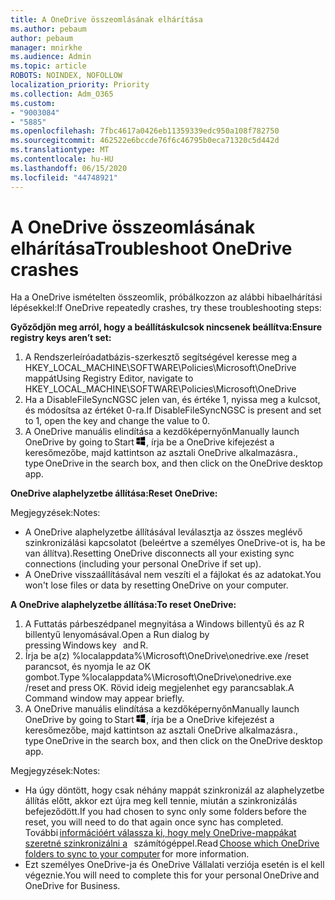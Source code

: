 ```yaml
---
title: A OneDrive összeomlásának elhárítása
ms.author: pebaum
author: pebaum
manager: mnirkhe
ms.audience: Admin
ms.topic: article
ROBOTS: NOINDEX, NOFOLLOW
localization_priority: Priority
ms.collection: Adm_O365
ms.custom:
- "9003084"
- "5885"
ms.openlocfilehash: 7fbc4617a0426eb11359339edc950a108f782750
ms.sourcegitcommit: 462522e6bccde76f6c46795b0eca71320c5d442d
ms.translationtype: MT
ms.contentlocale: hu-HU
ms.lasthandoff: 06/15/2020
ms.locfileid: "44748921"
---
```

# <a name="troubleshoot-onedrive-crashes"></a><span data-ttu-id="6fd57-102">A OneDrive összeomlásának elhárítása</span><span class="sxs-lookup"><span data-stu-id="6fd57-102">Troubleshoot OneDrive crashes</span></span>

<span data-ttu-id="6fd57-103">Ha a OneDrive ismételten összeomlik, próbálkozzon az alábbi hibaelhárítási lépésekkel:</span><span class="sxs-lookup"><span data-stu-id="6fd57-103">If OneDrive repeatedly crashes, try these troubleshooting steps:</span></span>

<span data-ttu-id="6fd57-104">**Győződjön meg arról, hogy a beállításkulcsok nincsenek beállítva:**</span><span class="sxs-lookup"><span data-stu-id="6fd57-104">**Ensure registry keys aren’t set:**</span></span>

1. <span data-ttu-id="6fd57-105">A Rendszerleíróadatbázis-szerkesztő segítségével keresse meg a HKEY_LOCAL_MACHINE\SOFTWARE\Policies\Microsoft\OneDrive mappát</span><span class="sxs-lookup"><span data-stu-id="6fd57-105">Using Registry Editor, navigate to HKEY_LOCAL_MACHINE\SOFTWARE\Policies\Microsoft\OneDrive</span></span>
2. <span data-ttu-id="6fd57-106">Ha a DisableFileSyncNGSC jelen van, és értéke 1, nyissa meg a kulcsot, és módosítsa az értéket 0-ra.</span><span class="sxs-lookup"><span data-stu-id="6fd57-106">If DisableFileSyncNGSC is present and set to 1, open the key and change the value to 0.</span></span>
3. <span data-ttu-id="6fd57-107">A OneDrive manuális elindítása a kezdőképernyőn</span><span class="sxs-lookup"><span data-stu-id="6fd57-107">Manually launch OneDrive by going to Start</span></span> ![Nyomja le a Windows billentyűt](data:image/png;base64,iVBORw0KGgoAAAANSUhEUgAAABEAAAAOCAYAAADJ7fe0AAAAAXNSR0IArs4c6QAAAARnQU1BAACxjwv8YQUAAAAJcEhZcwAADsQAAA7EAZUrDhsAAADxSURBVDhPY/wPBAx4wR+Gd6/fM7x9/ZTh9ZuXDGdPnWE4tH0rw/UHDxlaVp9kCDCSYWABKfv35wfD+/cfGV4+fcLw5uVjhlOXzzFsX/qWYebmZAZPWWOGO2DD8ACQS9Y3e4Bcg4Y9/t94fPa/CoY4Aq8/+xik/T8TkEMxGDyGgANWwSqeobvbGSyAADIM3BwCDKXd3QyfoCLoQEGAA0xTxSWjsYMJwLHjkruU4UXSJ4YnT54x3Dh/luHmjfMMmw9wMjCDlRAGBDPgjy8fGT5//8rw9P4Thge3zzNcvXmDYevmfQzXb1xlmH/0ATADyjAAAKdWkD3ZSwNeAAAAAElFTkSuQmCC)<span data-ttu-id="6fd57-109">, írja be a OneDrive kifejezést a keresőmezőbe, majd kattintson az asztali OneDrive alkalmazásra.</span><span class="sxs-lookup"><span data-stu-id="6fd57-109">, type OneDrive in the search box, and then click on the OneDrive desktop app.</span></span>

<span data-ttu-id="6fd57-110">**OneDrive alaphelyzetbe állítása:**</span><span class="sxs-lookup"><span data-stu-id="6fd57-110">**Reset OneDrive:**</span></span>

<span data-ttu-id="6fd57-111">Megjegyzések:</span><span class="sxs-lookup"><span data-stu-id="6fd57-111">Notes:</span></span>

- <span data-ttu-id="6fd57-112">A OneDrive alaphelyzetbe állításával leválasztja az összes meglévő szinkronizálási kapcsolatot (beleértve a személyes OneDrive-ot is, ha be van állítva).</span><span class="sxs-lookup"><span data-stu-id="6fd57-112">Resetting OneDrive disconnects all your existing sync connections (including your personal OneDrive if set up).</span></span>
- <span data-ttu-id="6fd57-113">A OneDrive visszaállításával nem veszíti el a fájlokat és az adatokat.</span><span class="sxs-lookup"><span data-stu-id="6fd57-113">You won't lose files or data by resetting OneDrive on your computer.</span></span>

<span data-ttu-id="6fd57-114">**A OneDrive alaphelyzetbe állítása:**</span><span class="sxs-lookup"><span data-stu-id="6fd57-114">**To reset OneDrive:**</span></span>

1. <span data-ttu-id="6fd57-115">A Futtatás párbeszédpanel megnyitása a Windows billentyű és az R billentyű lenyomásával.</span><span class="sxs-lookup"><span data-stu-id="6fd57-115">Open a Run dialog by pressing Windows key    and R.</span></span>
2. <span data-ttu-id="6fd57-116">Írja be a(z) %localappdata%\Microsoft\OneDrive\onedrive.exe /reset parancsot, és nyomja le az OK gombot.</span><span class="sxs-lookup"><span data-stu-id="6fd57-116">Type %localappdata%\Microsoft\OneDrive\onedrive.exe /reset and press OK.</span></span> <span data-ttu-id="6fd57-117">Rövid ideig megjelenhet egy parancsablak.</span><span class="sxs-lookup"><span data-stu-id="6fd57-117">A Command window may appear briefly.</span></span>
3. <span data-ttu-id="6fd57-118">A OneDrive manuális elindítása a kezdőképernyőn</span><span class="sxs-lookup"><span data-stu-id="6fd57-118">Manually launch OneDrive by going to Start</span></span> ![Nyomja le a Windows billentyűt](data:image/png;base64,iVBORw0KGgoAAAANSUhEUgAAABEAAAAOCAYAAADJ7fe0AAAAAXNSR0IArs4c6QAAAARnQU1BAACxjwv8YQUAAAAJcEhZcwAADsQAAA7EAZUrDhsAAADxSURBVDhPY/wPBAx4wR+Gd6/fM7x9/ZTh9ZuXDGdPnWE4tH0rw/UHDxlaVp9kCDCSYWABKfv35wfD+/cfGV4+fcLw5uVjhlOXzzFsX/qWYebmZAZPWWOGO2DD8ACQS9Y3e4Bcg4Y9/t94fPa/CoY4Aq8/+xik/T8TkEMxGDyGgANWwSqeobvbGSyAADIM3BwCDKXd3QyfoCLoQEGAA0xTxSWjsYMJwLHjkruU4UXSJ4YnT54x3Dh/luHmjfMMmw9wMjCDlRAGBDPgjy8fGT5//8rw9P4Thge3zzNcvXmDYevmfQzXb1xlmH/0ATADyjAAAKdWkD3ZSwNeAAAAAElFTkSuQmCC)<span data-ttu-id="6fd57-120">, írja be a OneDrive kifejezést a keresőmezőbe, majd kattintson az asztali OneDrive alkalmazásra.</span><span class="sxs-lookup"><span data-stu-id="6fd57-120">, type OneDrive in the search box, and then click on the OneDrive desktop app.</span></span>

<span data-ttu-id="6fd57-121">Megjegyzések:</span><span class="sxs-lookup"><span data-stu-id="6fd57-121">Notes:</span></span>

- <span data-ttu-id="6fd57-122">Ha úgy döntött, hogy csak néhány mappát szinkronizál az alaphelyzetbe állítás előtt, akkor ezt újra meg kell tennie, miután a szinkronizálás befejeződött.</span><span class="sxs-lookup"><span data-stu-id="6fd57-122">If you had chosen to sync only some folders before the reset, you will need to do that again once sync has completed.</span></span> <span data-ttu-id="6fd57-123">További [információért válassza ki, hogy mely OneDrive-mappákat szeretné szinkronizálni a](https://support.office.com/article/98b8b011-8b94-419b-aa95-a14ff2415e85)   számítógéppel.</span><span class="sxs-lookup"><span data-stu-id="6fd57-123">Read [Choose which OneDrive folders to sync to your computer](https://support.office.com/article/98b8b011-8b94-419b-aa95-a14ff2415e85) for more information.</span></span>
- <span data-ttu-id="6fd57-124">Ezt személyes OneDrive-ja és OneDrive Vállalati verziója esetén is el kell végeznie.</span><span class="sxs-lookup"><span data-stu-id="6fd57-124">You will need to complete this for your personal OneDrive and OneDrive for Business.</span></span>